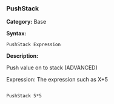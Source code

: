 ### PushStack

**Category:**
Base

**Syntax:**

```scorpionengine
PushStack Expression
```

**Description:**

Push value on to stack (ADVANCED)

Expression: The expression such as X+5

```scorpionengine

PushStack 5*5

```
